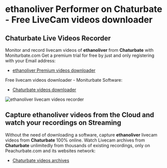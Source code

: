 # ethanoliver Performer on Chaturbate - Free LiveCam videos downloader

## Chaturbate Live Videos Recorder

Monitor and record livecam videos of **ethanoliver** from **Chaturbate** with Moniturbate.com
Get a premium trial for free by just and only registering with your Email address:
* [ethanoliver Premium videos downloader](https://moniturbate.com/request-demo-licence-key.html)

Free livecam videos downloader - Moniturbate Software:
* [Chaturbate videos downloader](https://moniturbate.com/moniturbate-download-software.html)

![ethanoliver livecam videos recorder](https://peachurnet.com/templates/moniturbate-software.png)


## Capture ethanoliver videos from the Cloud and watch your recordings on Streaming

Without the need of downloading a software, capture **ethanoliver** livecam videos from **Chaturbate** 100% online.
Watch Livecam archives from **Chaturbate** unlimitedly from thousands of existing recordings, only on Peachurbate.com and its websites network:
* [Chaturbate videos archives](https://peachurnet.com/)